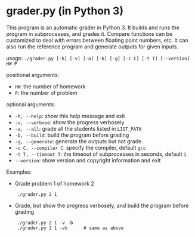 # grader.py (in Python 3)

This program is an automatic grader in Python 3. It builds and runs the
program in subprocesses, and grades it. Compare functions can be
customized to deal with errors between floating point numbers, etc. It
can also run the reference program and generate outputs for given
inputs.

usage: `./grader.py [-h] [-v] [-a] [-b] [-g] [-c C] [-t T] [--version] HW P`

positional arguments:
* `HW`:                  the number of homework
* `P`:                   the number of problem

optional arguments:
* `-h, --help`:          show this help message and exit
* `-v, --verbose`:       show the progress verbosely
* `-a, --all`:           grade all the students listed in `LIST_PATH`
* `-b, --build`:         build the program before grading
* `-g, --generate`:      generate the outputs but not grade
* `-c C, --compiler C`:  specify the compiler, default `gcc`
* `-t T, --timeout T`:   the timeout of subprocesses in seconds, default `1`
* `--version`:           show version and copyright information and exit

Examples:
* Grade problem 1 of homework 2
```
    ./grader.py 2 1
```
* Grade, but show the progress verbosely, and build the program before grading
```
    ./grader.py 2 1 -v -b
    ./grader.py 2 1 -vb      # same as above
```
